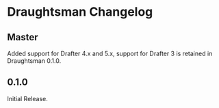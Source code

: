 # Draughtsman Changelog

## Master

Added support for Drafter 4.x and 5.x, support for Drafter 3 is retained in
Draughtsman 0.1.0.

## 0.1.0

Initial Release.
